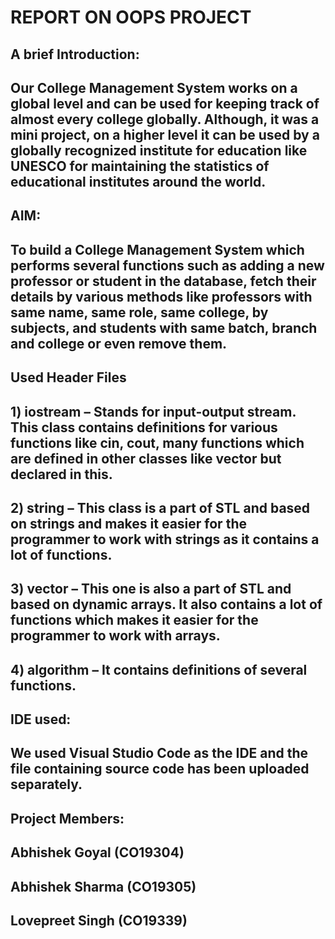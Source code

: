 # **REPORT ON OOPS PROJECT**

## **A brief Introduction:**

## Our College Management System works on a global level and can be used for keeping track of almost every college globally. Although, it was a mini project, on a higher level it can be used by a globally recognized institute for education like UNESCO for maintaining the statistics of educational institutes around the world.

## **AIM:**

## To build a College Management System which performs several functions such as adding a new professor or student in the database, fetch their details by various methods like professors with same name, same role, same college, by subjects, and students with same batch, branch and college or even remove them.

## **Used Header Files**

## 1) iostream – Stands for input-output stream. This class contains definitions for various functions like cin, cout, many functions which are defined in other classes like vector but declared in this.

## 2) string – This class is a part of STL and based on strings and makes it easier for the programmer to work with strings as it contains a lot of functions.

## 3) vector – This one is also a part of STL and based on dynamic arrays. It also contains a lot of functions which makes it easier for the programmer to work with arrays.

## 4) algorithm – It contains definitions of several functions.

## **IDE used:**

## We used Visual Studio Code as the IDE and the file containing source code has been uploaded separately.



## Project Members:

## Abhishek Goyal (CO19304)

## Abhishek Sharma (CO19305)

## Lovepreet Singh (CO19339)
